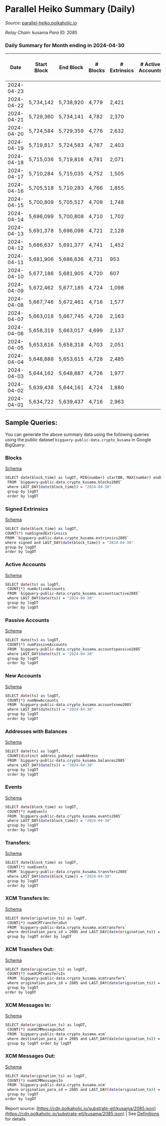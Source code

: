 # Parallel Heiko Summary (Daily)

_Source_: [parallel-heiko.polkaholic.io](https://parallel-heiko.polkaholic.io)

*Relay Chain*: kusama
*Para ID*: 2085



### Daily Summary for Month ending in 2024-04-30


| Date    | Start Block | End Block | # Blocks | # Extrinsics | # Active Accounts | # Passive Accounts | # New Accounts | # Addresses | # Events  | # Transfers ($USD) | # XCM Transfers In ($USD) | # XCM Transfers Out ($USD) | # XCM In | # XCM Out | Issues |
|---------|-------------|-----------|----------|--------------|-------------------|--------------------|----------------|-------------|-----------|--------------------|---------------------------|----------------------------|----------|-----------|--------|
| 2024-04-23 |  |  |  |  |  |  |  |  |  |   |   |   |  |  |  |
| 2024-04-22 | 5,734,142 | 5,738,920 | 4,779 | 2,421 |  |  |  |  | 22,897 | 31  |   |   |  |  |  |
| 2024-04-21 | 5,729,360 | 5,734,141 | 4,782 | 2,370 |  |  |  |  | 22,620 | 16  |   |   |  |  |  |
| 2024-04-20 | 5,724,584 | 5,729,359 | 4,776 | 2,632 |  |  |  |  | 23,948 | 12  |   |   |  |  |  |
| 2024-04-19 | 5,719,817 | 5,724,583 | 4,767 | 2,403 |  |  |  | 24,756 | 22,673 | 29  |   |   |  |  |  |
| 2024-04-18 | 5,715,036 | 5,719,816 | 4,781 | 2,071 |  |  |  |  | 20,770 | 10  |   |   |  |  |  |
| 2024-04-17 | 5,710,284 | 5,715,035 | 4,752 | 1,505 |  |  |  | 24,756 | 17,275 | 21  |   |   |  |  |  |
| 2024-04-16 | 5,705,518 | 5,710,283 | 4,766 | 1,855 |  |  |  | 24,755 | 19,358 | 116  |   |   |  |  |  |
| 2024-04-15 | 5,700,809 | 5,705,517 | 4,709 | 1,748 |  |  |  | 24,755 | 18,398 | 11  |   |   |  |  |  |
| 2024-04-14 | 5,696,099 | 5,700,808 | 4,710 | 1,702 |  |  |  | 24,755 | 18,272 | 44  |   |   |  |  |  |
| 2024-04-13 | 5,691,378 | 5,696,098 | 4,721 | 2,128 |  |  |  | 24,756 | 20,474 | 56  |   |   |  |  |  |
| 2024-04-12 | 5,686,637 | 5,691,377 | 4,741 | 1,452 |  |  |  | 24,756 | 17,108 | 52  |   |   |  |  |  |
| 2024-04-11 | 5,681,906 | 5,686,636 | 4,731 | 953 |  |  |  | 24,756 | 14,572 | 49  |   |   |  |  |  |
| 2024-04-10 | 5,677,186 | 5,681,905 | 4,720 | 607 |  |  |  | 24,756 | 12,732 | 19  |   |   |  |  |  |
| 2024-04-09 | 5,672,462 | 5,677,185 | 4,724 | 1,098 |  |  |  | 24,755 | 15,259 | 32  |   |   |  |  |  |
| 2024-04-08 | 5,667,746 | 5,672,461 | 4,716 | 1,577 |  |  |  | 24,755 | 17,692 | 24  |   |   |  |  |  |
| 2024-04-07 | 5,663,018 | 5,667,745 | 4,728 | 2,163 |  |  |  | 24,755 | 20,608 | 34  |   |   |  |  |  |
| 2024-04-06 | 5,658,319 | 5,663,017 | 4,699 | 2,137 |  |  |  | 24,755 | 20,394 | 42  |   |   |  |  |  |
| 2024-04-05 | 5,653,616 | 5,658,318 | 4,703 | 2,051 |  |  |  | 24,754 | 20,066 | 45  |   |   |  |  |  |
| 2024-04-04 | 5,648,888 | 5,653,615 | 4,728 | 2,485 |  |  |  | 24,754 | 22,161 | 22  |   |   |  |  |  |
| 2024-04-03 | 5,644,162 | 5,648,887 | 4,726 | 1,977 |  |  |  | 24,753 | 19,728 | 48  |   |   |  |  |  |
| 2024-04-02 | 5,639,438 | 5,644,161 | 4,724 | 1,880 |  |  |  | 24,753 | 19,269 | 33  |   |   |  |  |  |
| 2024-04-01 | 5,634,722 | 5,639,437 | 4,716 | 2,963 |  |  |  | 24,753 | 26,689 | 607  |   |   |  |  |  |

## Sample Queries:
You can generate the above summary data using the following queries using the public dataset `bigquery-public-data.crypto_kusama` in Google BigQuery:


### Blocks 

[Schema](https://github.com/colorfulnotion/substrate-etl/blob/main/schema/blocks.json)

```bash
SELECT date(block_time) as logDT, MIN(number) startBN, MAX(number) endBN, COUNT(*) numBlocks 
 FROM `bigquery-public-data.crypto_kusama.blocks2085`  
 where LAST_DAY(date(block_time)) = "2024-04-30" 
 group by logDT 
 order by logDT
```

### Signed Extrinsics 

[Schema](https://github.com/colorfulnotion/substrate-etl/blob/main/schema/extrinsics.json)

```bash
SELECT date(block_time) as logDT, 
COUNT(*) numSignedExtrinsics 
FROM `bigquery-public-data.crypto_kusama.extrinsics2085`  
where signed and LAST_DAY(date(block_time)) = "2024-04-30" 
group by logDT 
order by logDT
```

### Active Accounts 

[Schema](https://github.com/colorfulnotion/substrate-etl/blob/main/schema/accountsactive.json)

```bash
SELECT date(ts) as logDT, 
 COUNT(*) numActiveAccounts 
 FROM `bigquery-public-data.crypto_kusama.accountsactive2085` 
 where LAST_DAY(date(ts)) = "2024-04-30" 
 group by logDT 
 order by logDT
```

### Passive Accounts 

[Schema](https://github.com/colorfulnotion/substrate-etl/blob/main/schema/accountspassive.json)

```bash
SELECT date(ts) as logDT, 
 COUNT(*) numPassiveAccounts 
 FROM `bigquery-public-data.crypto_kusama.accountspassive2085` 
 where LAST_DAY(date(ts)) = "2024-04-30" 
 group by logDT 
 order by logDT
```

### New Accounts 

[Schema](https://github.com/colorfulnotion/substrate-etl/blob/main/schema/accountsnew.json)

```bash
SELECT date(ts) as logDT, 
 COUNT(*) numNewAccounts 
 FROM `bigquery-public-data.crypto_kusama.accountsnew2085` 
 where LAST_DAY(date(ts)) = "2024-04-30" 
 group by logDT
 order by logDT
```

### Addresses with Balances 

[Schema](https://github.com/colorfulnotion/substrate-etl/blob/main/schema/balances.json)

```bash
SELECT date(ts) as logDT,
 COUNT(distinct address_pubkey) numAddress 
 FROM `bigquery-public-data.crypto_kusama.balances2085` 
 where LAST_DAY(date(ts)) = "2024-04-30" 
 group by logDT 
 order by logDT
```

### Events 

[Schema](https://github.com/colorfulnotion/substrate-etl/blob/main/schema/events.json)

```bash
SELECT date(block_time) as logDT, 
 COUNT(*) numEvents 
 FROM `bigquery-public-data.crypto_kusama.events2085` 
 where LAST_DAY(date(block_time)) = "2024-04-30" 
 group by logDT 
 order by logDT
```

### Transfers:

[Schema](https://github.com/colorfulnotion/substrate-etl/blob/main/schema/transfers.json)

```bash
SELECT date(block_time) as logDT, 
 COUNT(*) numEvents 
 FROM `bigquery-public-data.crypto_kusama.transfers2085` 
 where LAST_DAY(date(block_time)) = "2024-04-30" 
 group by logDT 
 order by logDT
```

### XCM Transfers In: 

[Schema](https://github.com/colorfulnotion/substrate-etl/blob/main/schema/xcmtransfers.json)

```bash
SELECT date(origination_ts) as logDT, 
 COUNT(*) numXCMTransfersOut 
 FROM `bigquery-public-data.crypto_kusama.xcmtransfers` 
 where destination_para_id = 2085 and LAST_DAY(date(origination_ts)) = "2024-04-30" 
 group by logDT order by logDT
```

### XCM Transfers Out: 

[Schema](https://github.com/colorfulnotion/substrate-etl/blob/main/schema/xcmtransfers.json)

```bash
SELECT date(origination_ts) as logDT, 
 COUNT(*) numXCMTransfersIn 
 FROM `bigquery-public-data.crypto_kusama.xcmtransfers` 
 where origination_para_id = 2085 and LAST_DAY(date(origination_ts)) = "2024-04-30" 
 group by logDT 
order by logDT
```

### XCM Messages In: 

[Schema](https://github.com/colorfulnotion/substrate-etl/blob/main/schema/xcm.json)

```bash
SELECT date(origination_ts) as logDT, 
 COUNT(*) numXCMMessagesOut 
 FROM `bigquery-public-data.crypto_kusama.xcm` 
 where destination_para_id = 2085 and LAST_DAY(date(origination_ts)) = "2024-04-30" 
 group by logDT order by logDT
```

### XCM Messages Out: 

[Schema](https://github.com/colorfulnotion/substrate-etl/blob/main/schema/xcm.json)

```bash
SELECT date(origination_ts) as logDT, 
 COUNT(*) numXCMMessagesIn 
 FROM `bigquery-public-data.crypto_kusama.xcm` 
 where origination_para_id = 2085 and LAST_DAY(date(origination_ts)) = "2024-04-30" 
 group by logDT 
order by logDT
```


Report source: [https://cdn.polkaholic.io/substrate-etl/kusama/2085.json](https://cdn.polkaholic.io/substrate-etl/kusama/2085.json) | See [Definitions](/DEFINITIONS.md) for details
